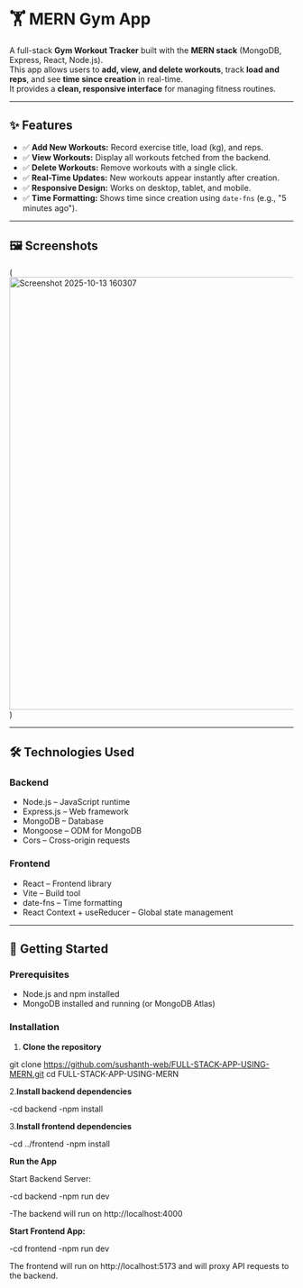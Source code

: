 # 🏋️ MERN Gym App

A full-stack **Gym Workout Tracker** built with the **MERN stack** (MongoDB, Express, React, Node.js).  
This app allows users to **add, view, and delete workouts**, track **load and reps**, and see **time since creation** in real-time.  
It provides a **clean, responsive interface** for managing fitness routines.  

---

## ✨ Features

- ✅ **Add New Workouts:** Record exercise title, load (kg), and reps.  
- ✅ **View Workouts:** Display all workouts fetched from the backend.  
- ✅ **Delete Workouts:** Remove workouts with a single click.  
- ✅ **Real-Time Updates:** New workouts appear instantly after creation.  
- ✅ **Responsive Design:** Works on desktop, tablet, and mobile.  
- ✅ **Time Formatting:** Shows time since creation using `date-fns` (e.g., "5 minutes ago").  

---

## 🖼️ Screenshots

(<img width="1366" height="768" alt="Screenshot 2025-10-13 160307" src="https://github.com/user-attachments/assets/b7656b95-7f52-4acb-92a9-966b8f0e33ed" />)  

---

## 🛠️ Technologies Used

### Backend

- Node.js – JavaScript runtime  
- Express.js – Web framework  
- MongoDB – Database  
- Mongoose – ODM for MongoDB  
- Cors – Cross-origin requests  

### Frontend

- React – Frontend library  
- Vite – Build tool  
- date-fns – Time formatting  
- React Context + useReducer – Global state management  

---

## 🚀 Getting Started

### Prerequisites

- Node.js and npm installed  
- MongoDB installed and running (or MongoDB Atlas)  

### Installation

1. **Clone the repository**


git clone https://github.com/sushanth-web/FULL-STACK-APP-USING-MERN.git
cd FULL-STACK-APP-USING-MERN

2.**Install backend dependencies**

-cd backend
-npm install


3.**Install frontend dependencies**

-cd ../frontend
-npm install

**Run the App**

Start Backend Server:

-cd backend
-npm run dev


-The backend will run on http://localhost:4000

**Start Frontend App:**

-cd frontend
-npm run dev


The frontend will run on http://localhost:5173
and will proxy API requests to the backend.

